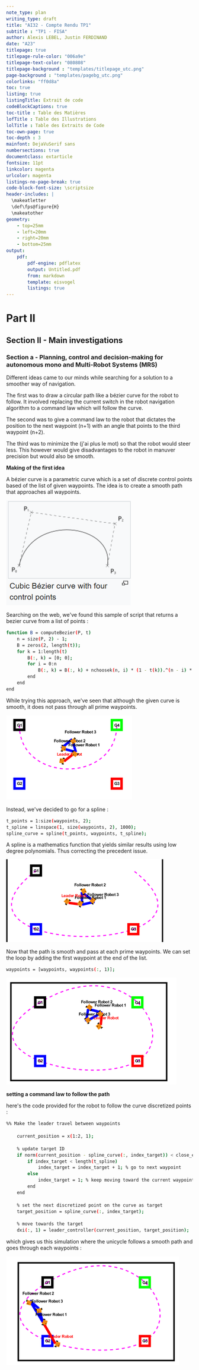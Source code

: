 ```yaml
---
note_type: plan
writing_type: draft 
title: "AI32 - Compte Rendu TP1"
subtitle : "TP1 - FISA"
author: Alexis LEBEL, Justin FERDINAND
date: "A23"
titlepage: true 
titlepage-rule-color: "006a9e" 
titlepage-text-color: "080808" 
titlepage-background : "templates/titlepage_utc.png"
page-background : "templates/pagebg_utc.png"
colorlinks: "ff0d8a"
toc: true
listing: true
listingTitle: Extrait de code
codeBlockCaptions: true
toc-title : Table des Matières
lofTitle : Table des Illustrations
lolTitle : Table des Extraits de Code
toc-own-page: true
toc-depth : 3
mainfont: DejaVuSerif sans
numbersections: true
documentclass: extarticle
fontsize: 11pt
linkcolor: magenta
urlcolor: magenta
listings-no-page-break: true
code-block-font-size: \scriptsize
header-includes: |
  \makeatletter
  \def\fps@figure{H}
  \makeatother
geometry:
	- top=25mm
	- left=20mm
	- right=20mm
	- bottom=25mm
output: 
    pdf: 
        pdf-engine: pdflatex
        output: Untitled.pdf
        from: markdown
        template: eisvogel
        listings: true
---
```


# Part II

## Section II - Main investigations
### Section a - Planning, control and decision-making for autonomous mono and Multi-Robot Systems (MRS)

Different ideas came to our minds while searching for a solution to a smoother way of navigation.

The first was to draw a circular path like a bézier curve for the robot to follow.
It involved replacing the current switch in the robot navigation algorithm to a command law which will follow the curve.

The second was to give a command law to the robot that dictates the position to the next waypoint (n+1) with
an angle that points to the third waypoint (n+2).

The third was to minimize the (j'ai plus le mot) so that the robot would steer less.
This however would give disadvantages to the robot in manuver precision but would also be smooth.


**Making of the first idea**

A bézier curve is a parametric curve which is a set of discrete control points based of the list
of given waypoints. The idea is to create a smooth path that approaches all waypoints.

![alt text](img/bezierCurveSample.png)

Searching on the web, we've found this sample of script that returns a bezier curve from a list of points :

```bash
function B = computeBezier(P, t)
    n = size(P, 2) - 1;
    B = zeros(2, length(t));
    for k = 1:length(t)
        B(:, k) = [0; 0];
        for i = 0:n
            B(:, k) = B(:, k) + nchoosek(n, i) * (1 - t(k)).^(n - i) * t(k).^i * P(:, i + 1);
        end
    end
end
```
While trying this approach, we've seen that although the given curve is smooth, it does not pass through all prime waypoints.

![alt text](img/bezierCurve2.png)

Instead, we've decided to go for a spline :

```bash
t_points = 1:size(waypoints, 2);
t_spline = linspace(1, size(waypoints, 2), 1000);
spline_curve = spline(t_points, waypoints, t_spline);
```

A spline is a mathematics function that yields similar results using low degree polynomials. Thus correcting the precedent issue.

![alt text](img/splineCurve.png)

Now that the path is smooth and pass at each prime waypoints. We can set the loop by adding the first waypoint at the end of the list.

```bash
waypoints = [waypoints, waypoints(:, 1)];
```

![alt text](img/perfectSpline.png)

**setting a command law to follow the path**

here's the code provided for the robot to follow
the curve discretized points :
```bash
%% Make the leader travel between waypoints
    
    current_position = x(1:2, 1);
    
    % update target ID    
    if norm(current_position - spline_curve(:, index_target)) < close_enough % target offset
        if index_target < length(t_spline)
            index_target = index_target + 1; % go to next waypoint
        else
            index_target = 1; % keep moving toward the current waypoint
        end
    end
    
    % set the next discretized point on the curve as target
    target_position = spline_curve(:, index_target);
    
    % move towards the target
    dxi(:, 1) = leader_controller(current_position, target_position);
```

which gives us this simulation where the unicycle follows a smooth path and goes through each waypoints :

![alt text](img/smoothPath.png)